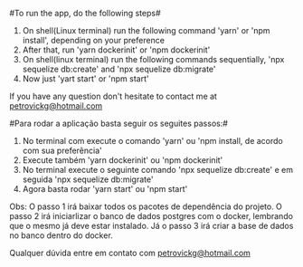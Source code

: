 #To run the app, do the following steps#

1. On shell(Linux terminal) run the following command 'yarn' or 'npm install', depending on your preference
2. After that, run 'yarn dockerinit' or 'npm dockerinit'
3. On shell(linux terminal) run the following commands sequentially, 'npx sequelize db:create' and 'npx sequelize db:migrate'
4. Now just 'yart start' or 'npm start'

If you have any question don't hesitate to contact me at petrovickg@hotmail.com



#Para rodar a aplicação basta seguir os seguites passos:#

1. No terminal com execute o comando 'yarn' ou 'npm install, de acordo com sua preferência'
2. Execute também 'yarn dockerinit' ou 'npm dockerinit'
3. No terminal execute o seguinte comando 'npx sequelize db:create' e em seguida 'npx sequelize db:migrate'
4. Agora basta rodar 'yarn start' ou 'npm start'

Obs: O passo 1 irá baixar todos os pacotes de dependência do projeto.
O passo 2 irá iniciarlizar o banco de dados postgres com o docker, lembrando que o mesmo já deve estar instalado.
Já o passo 3 irá criar a base de dados no banco dentro do docker.

Qualquer dúvida entre em contato com petrovickg@hotmail.com


